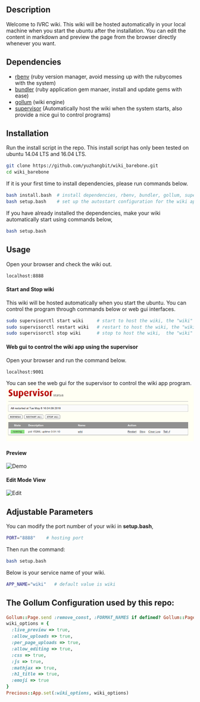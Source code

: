 ## Description
Welcome to IVRC wiki. This wiki will be hosted automatically in your local machine when you start the ubuntu after the installation. You can edit the content in markdown and preview the page from the browser directly whenever you want.

## Dependencies
* [rbenv]() (ruby version manager, avoid messing up with the rubycomes with the system)
* [bundler]() (ruby application gem manaer, install and update gems with ease)
* [gollum]()  (wiki engine)
* [supervisor]() (Automatically host the wiki when the system starts, also provide a nice gui to control programs)

## Installation
Run the install script in the repo. This install script has only been tested on ubuntu 14.04 LTS and 16.04 LTS.
```bash
git clone https://github.com/yuzhangbit/wiki_barebone.git
cd wiki_barebone  
```
If it is your first time to install dependencies, please run commands below.  
```bash
bash install.bash  # install dependencies, rbenv, bundler, gollum, supervisor, enable the web gui for supervisor
bash setup.bash    # set up the autostart configuration for the wiki app
```    

If you have already installed the dependencies, make your wiki automatically start using commands below,
```bash
bash setup.bash
```
## Usage
Open your browser and check the wiki out.
```bash
localhost:8888
```

#### Start and Stop wiki
This wiki will be hosted automatically when you start the ubuntu. You can control the program through commands below or web gui interfaces.
```bash
sudo supervisorctl start wiki     # start to host the wiki, the "wiki" is defined by the APP_NAME variable.
sudo supervisorctl restart wiki   # restart to host the wiki, the "wiki" is defined by the APP_NAME variable.
sudo supervisorctl stop wiki      # stop to host the wiki,  the "wiki" is defined by the APP_NAME variable.
```

#### Web gui to control the wiki app using the supervisor
Open your browser and run the command below.
```bash
localhost:9001
```
You can see the web gui for the supervisor to control the wiki app program.  
![gui](images/supervisor_web_gui.png)


#### Preview
![Demo](images/preview.png)

#### Edit Mode View
![Edit](images/edit.png)


## Adjustable Parameters
You can modify the port number of your wiki in **setup.bash**,
```bash
PORT="8888"    # hosting port
```
Then run the command:
```bash
bash setup.bash
```

Below is your service name of your wiki.
```bash
APP_NAME="wiki"   # default value is wiki
```


## The Gollum Configuration used by this repo:
```ruby
Gollum::Page.send :remove_const, :FORMAT_NAMES if defined? Gollum::Page::FORMAT_NAMES
wiki_options = {
  :live_preview => true,
  :allow_uploads => true,
  :per_page_uploads => true,
  :allow_editing => true,
  :css => true,
  :js => true,
  :mathjax => true,
  :h1_title => true,
  :emoji => true
}
Precious::App.set(:wiki_options, wiki_options)
```
